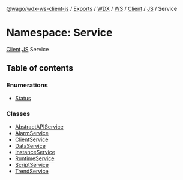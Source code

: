 [@wago/wdx-ws-client-js](../README.md) / [Exports](../modules.md) / [WDX](WDX.md) / [WS](WDX.WS.md) / [Client](WDX.WS.Client.md) / [JS](WDX.WS.Client.JS.md) / Service

# Namespace: Service

[Client](WDX.WS.Client.md).[JS](WDX.WS.Client.JS.md).Service

## Table of contents

### Enumerations

- [Status](../enums/WDX.WS.Client.JS.Service.Status.md)

### Classes

- [AbstractAPIService](../classes/WDX.WS.Client.JS.Service.AbstractAPIService.md)
- [AlarmService](../classes/WDX.WS.Client.JS.Service.AlarmService.md)
- [ClientService](../classes/WDX.WS.Client.JS.Service.ClientService.md)
- [DataService](../classes/WDX.WS.Client.JS.Service.DataService.md)
- [InstanceService](../classes/WDX.WS.Client.JS.Service.InstanceService.md)
- [RuntimeService](../classes/WDX.WS.Client.JS.Service.RuntimeService.md)
- [ScriptService](../classes/WDX.WS.Client.JS.Service.ScriptService.md)
- [TrendService](../classes/WDX.WS.Client.JS.Service.TrendService.md)
